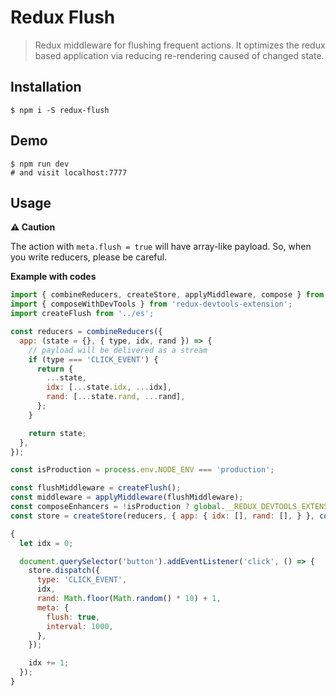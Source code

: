 # Redux Flush
> Redux middleware for flushing frequent actions.
> It optimizes the redux based application via reducing re-rendering caused of changed state.

## Installation
```
$ npm i -S redux-flush
```

## Demo
```
$ npm run dev
# and visit localhost:7777
```

## Usage
__⚠ Caution__

The action with `meta.flush = true` will have array-like payload.
So, when you write reducers, please be careful.

__Example with codes__

```js
import { combineReducers, createStore, applyMiddleware, compose } from 'redux';
import { composeWithDevTools } from 'redux-devtools-extension';
import createFlush from '../es';

const reducers = combineReducers({
  app: (state = {}, { type, idx, rand }) => {
    // payload will be delivered as a stream
    if (type === 'CLICK_EVENT') {
      return {
        ...state,
        idx: [...state.idx, ...idx],
        rand: [...state.rand, ...rand],
      };
    }

    return state;
  },
});

const isProduction = process.env.NODE_ENV === 'production';

const flushMiddleware = createFlush();
const middleware = applyMiddleware(flushMiddleware);
const composeEnhancers = !isProduction ? global.__REDUX_DEVTOOLS_EXTENSION_COMPOSE__ || composeWithDevTools : compose;
const store = createStore(reducers, { app: { idx: [], rand: [], } }, composeEnhancers(middleware));

{
  let idx = 0;

  document.querySelector('button').addEventListener('click', () => {
    store.dispatch({
      type: 'CLICK_EVENT',
      idx,
      rand: Math.floor(Math.random() * 10) + 1,
      meta: {
        flush: true,
        interval: 1000,
      },
    });

    idx += 1;
  });
}
```
